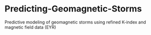 # Predicting-Geomagnetic-Storms
Predictive modeling of geomagnetic storms using refined K-index and magnetic field data (EYR)
